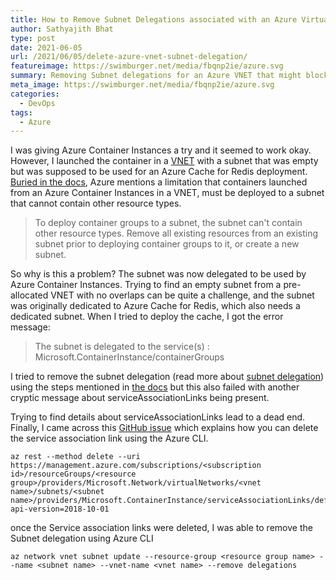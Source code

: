 ```yaml
---
title: How to Remove Subnet Delegations associated with an Azure Virtual Network(VNET) Subnet
author: Sathyajith Bhat
type: post
date: 2021-06-05
url: /2021/06/05/delete-azure-vnet-subnet-delegation/
featureimage: https://swimburger.net/media/fbqnp2ie/azure.svg
summary: Removing Subnet delegations for an Azure VNET that might block deployments.
meta_image: https://swimburger.net/media/fbqnp2ie/azure.svg
categories:
  - DevOps
tags:
  - Azure
---
```


I was giving Azure Container Instances a try and it seemed to work okay. However, I launched the container in a [VNET](https://docs.microsoft.com/en-us/azure/virtual-network/virtual-networks-overview) with a subnet that was empty but was supposed to be used for an Azure Cache for Redis deployment. [Buried in the docs](https://docs.microsoft.com/en-us/azure/container-instances/container-instances-virtual-network-concepts), Azure mentions a limitation that containers launched from an Azure Container Instances in a VNET, must be deployed to a subnet that cannot contain other resource types.

> To deploy container groups to a subnet, the subnet can't contain other resource types. Remove all existing resources from an existing subnet prior to deploying container groups to it, or create a new subnet.

So why is this a problem? The subnet was now delegated to be used by Azure Container Instances. Trying to find an empty subnet from a pre-allocated VNET with no overlaps can be quite a challenge, and the subnet was originally dedicated to Azure Cache for Redis, which also needs a dedicated subnet. When I tried to deploy the cache, I got the error message:

> The subnet is delegated to the service(s) : Microsoft.ContainerInstance/containerGroups

I tried to remove the subnet delegation (read more about [subnet delegation](https://docs.microsoft.com/en-us/azure/virtual-network/subnet-delegation-overview)) using the steps mentioned in [the docs](https://docs.microsoft.com/en-us/azure/virtual-network/manage-subnet-delegation#remove-subnet-delegation-from-an-azure-service) but this also failed with another cryptic message about serviceAssociationLinks being present.

Trying to find details about serviceAssociationLinks lead to a dead end. Finally, I came across this [GitHub issue](https://github.com/MicrosoftDocs/azure-docs/issues/48902#issuecomment-685854862) which explains how you can delete the service association link using the Azure CLI.

```
az rest --method delete --uri https://management.azure.com/subscriptions/<subscription id>/resourceGroups/<resource group>/providers/Microsoft.Network/virtualNetworks/<vnet name>/subnets/<subnet name>/providers/Microsoft.ContainerInstance/serviceAssociationLinks/default?api-version=2018-10-01

```

once the Service association links were deleted, I was able to remove the Subnet delegation using Azure CLI

```
az network vnet subnet update --resource-group <resource group name> --name <subnet name> --vnet-name <vnet name> --remove delegations
```
